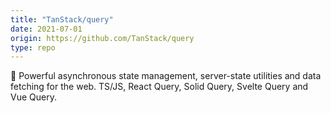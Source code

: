 ```yaml
---
title: "TanStack/query"
date: 2021-07-01
origin: https://github.com/TanStack/query
type: repo
---
```


🤖 Powerful asynchronous state management, server-state utilities and data fetching for the web. TS/JS, React Query, Solid Query, Svelte Query and Vue Query.